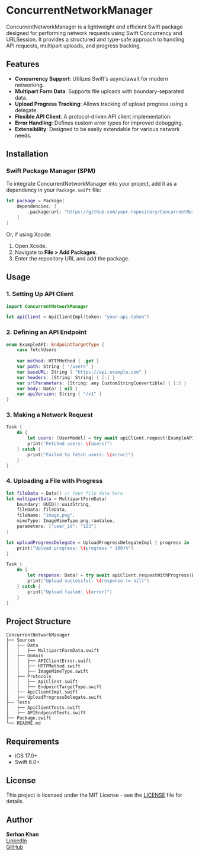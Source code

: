 # ConcurrentNetworkManager

ConcurrentNetworkManager is a lightweight and efficient Swift package designed for performing network requests using Swift Concurrency and URLSession. It provides a structured and type-safe approach to handling API requests, multipart uploads, and progress tracking.

## Features
- **Concurrency Support**: Utilizes Swift's async/await for modern networking.
- **Multipart Form Data**: Supports file uploads with boundary-separated data.
- **Upload Progress Tracking**: Allows tracking of upload progress using a delegate.
- **Flexible API Client**: A protocol-driven API client implementation.
- **Error Handling**: Defines custom error types for improved debugging.
- **Extensibility**: Designed to be easily extendable for various network needs.

## Installation

### Swift Package Manager (SPM)
To integrate ConcurrentNetworkManager into your project, add it as a dependency in your `Package.swift` file:

```swift
let package = Package(
    dependencies: [
        .package(url: "https://github.com/your-repository/ConcurrentNetworkManager.git", from: "1.0.3")
    ]
)
```
Or, if using Xcode:
1. Open Xcode.
2. Navigate to **File > Add Packages**.
3. Enter the repository URL and add the package.

## Usage

### 1. Setting Up API Client
```swift
import ConcurrentNetworkManager

let apiClient = ApiClientImpl(token: "your-api-token")
```

### 2. Defining an API Endpoint
```swift
enum ExampleAPI: EndpointTargetType {
    case fetchUsers
    
    var method: HTTPMethod { .get }
    var path: String { "/users" }
    var baseURL: String { "https://api.example.com" }
    var headers: [String: String] { [:] }
    var urlParameters: [String: any CustomStringConvertible] { [:] }
    var body: Data? { nil }
    var apiVersion: String { "/v1" }
}
```

### 3. Making a Network Request
```swift
Task {
    do {
        let users: [UserModel] = try await apiClient.request(ExampleAPI.fetchUsers)
        print("Fetched users: \(users)")
    } catch {
        print("Failed to fetch users: \(error)")
    }
}
```

### 4. Uploading a File with Progress
```swift
let fileData = Data() // Your file data here
let multipartData = MultipartFormData(
    boundary: UUID().uuidString,
    fileData: fileData,
    fileName: "image.png",
    mimeType: ImageMimeType.png.rawValue,
    parameters: ["user_id": "123"]
)

let uploadProgressDelegate = UploadProgressDelegateImpl { progress in
    print("Upload progress: \(progress * 100)%")
}

Task {
    do {
        let response: Data? = try await apiClient.requestWithProgress(ExampleAPI.uploadFile(multipartData), progressDelegate: uploadProgressDelegate)
        print("Upload successful: \(response != nil)")
    } catch {
        print("Upload failed: \(error)")
    }
}
```

## Project Structure
```
ConcurrentNetworkManager
├── Sources
│   ├── Data
│   │   ├── MultipartFormData.swift
│   ├── Domain
│   │   ├── APIClientError.swift
│   │   ├── HTTPMethod.swift
│   │   ├── ImageMimeType.swift
│   ├── Protocols
│   │   ├── ApiClient.swift
│   │   ├── EndpointTargetType.swift
│   ├── ApiClientImpl.swift
│   ├── UploadProgressDelegate.swift
├── Tests
│   ├── ApiClientTests.swift
│   ├── APIEndpointTests.swift
├── Package.swift
└── README.md
```

## Requirements
- iOS 17.0+
- Swift 6.0+

## License
This project is licensed under the MIT License - see the [LICENSE](LICENSE) file for details.

## Author
**Serhan Khan**  
[LinkedIn](https://www.linkedin.com/in/serhan-khan-97b577103/)  
[GitHub](https://github.com/khanboy1989)
